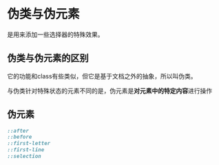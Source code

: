 # 伪类与伪元素

是用来添加一些选择器的特殊效果。

## 伪类与伪元素的区别

它的功能和class有些类似，但它是基于文档之外的抽象，所以叫伪类。

与伪类针对特殊状态的元素不同的是，伪元素是**对元素中的特定内容**进行操作

## 伪元素

```css
::after
::before
::first-letter
::first-line
::selection
```
